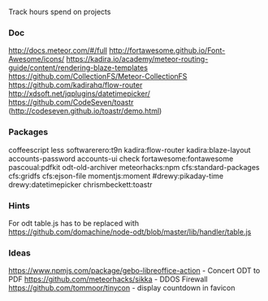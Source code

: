 Track hours spend on projects

### Doc
http://docs.meteor.com/#/full
http://fortawesome.github.io/Font-Awesome/icons/
https://kadira.io/academy/meteor-routing-guide/content/rendering-blaze-templates
https://github.com/CollectionFS/Meteor-CollectionFS
https://github.com/kadirahq/flow-router
http://xdsoft.net/jqplugins/datetimepicker/
https://github.com/CodeSeven/toastr (http://codeseven.github.io/toastr/demo.html)


### Packages
coffeescript
less
softwarerero:t9n
kadira:flow-router
kadira:blaze-layout
accounts-password 
accounts-ui
check
fortawesome:fontawesome
pascoual:pdfkit
odt-old-archiver
meteorhacks:npm
cfs:standard-packages cfs:gridfs cfs:ejson-file
momentjs:moment
#drewy:pikaday-time
drewy:datetimepicker
chrismbeckett:toastr


### Hints
For odt table.js has to be replaced with https://github.com/domachine/node-odt/blob/master/lib/handler/table.js

### Ideas
https://www.npmjs.com/package/gebo-libreoffice-action - Concert ODT to PDF
https://github.com/meteorhacks/sikka - DDOS Firewall
https://github.com/tommoor/tinycon - display countdown in favicon

